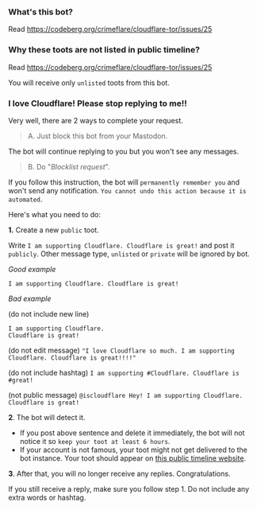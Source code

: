 ### What's this bot?

Read https://codeberg.org/crimeflare/cloudflare-tor/issues/25


### Why these toots are not listed in public timeline?

Read https://codeberg.org/crimeflare/cloudflare-tor/issues/25

You will receive only `unlisted` toots from this bot.


### I love Cloudflare! Please stop replying to me!!

Very well, there are 2 ways to complete your request.


> A. Just block this bot from your Mastodon.

The bot will continue replying to you but you won't see any messages.


> B. Do "_Blocklist request_".

If you follow this instruction, the bot will `permanently remember you` and won't send
any notification. `You cannot undo this action because it is automated`.

Here's what you need to do:


**1.** Create a new `public` toot.

Write `I am supporting Cloudflare. Cloudflare is great!` and post it `publicly`.
Other message type, `unlisted` or `private` will be ignored by bot.

_Good example_

`I am supporting Cloudflare. Cloudflare is great!`

_Bad example_

(do not include new line)
```
I am supporting Cloudflare.
Cloudflare is great!
```

(do not edit message) `"I love Cloudflare so much. I am supporting Cloudflare. Cloudflare is great!!!!"`

(do not include hashtag) `I am supporting #Cloudflare. Cloudflare is #great!`

(not public message) `@iscloudflare Hey! I am supporting Cloudflare. Cloudflare is great!`


**2**. The bot will detect it.

- If you post above sentence and delete it immediately, the bot will not notice it so `keep your toot at least 6 hours`.
- If your account is not famous, your toot might not get delivered to the bot instance. Your toot should appear on [this public timeline website](https://ieji.de/public).


**3**. After that, you will no longer receive any replies. Congratulations.

If you still receive a reply, make sure you follow step 1.
Do not include any extra words or hashtag.
